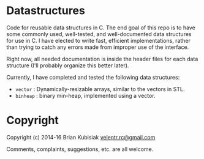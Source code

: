 # Datastructures

Code for reusable data structures in C. The end goal of this repo is to have
some commonly used, well-tested, and well-documented data structures for use in
C. I have elected to write fast, efficient implementations, rather than trying
to catch any errors made from improper use of the interface.

Right now, all needed documentation is inside the header files for each
data structure (I'll probably organize this better later).

Currently, I have completed and tested the following data structures:

 - `vector` : Dynamically-resizable arrays, similar to the vectors in STL.
 - `binheap` : binary min-heap, implemented using a vector.

# Copyright

Copyright (c) 2014-16 Brian Kubisiak <velentr.rc@gmail.com>

Comments, complaints, suggestions, etc. are all welcome.

